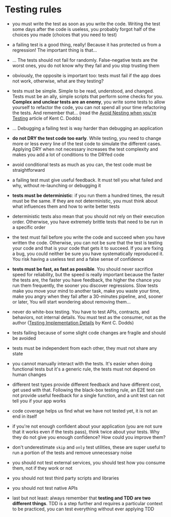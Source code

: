 # Testing rules

- you must write the test as soon as you write the code. Writing the test some days after the code is useless, you probably forgot half of the choices you made (choices that you need to test)

- a failing test is a good thing, really! Because it has protected us from a regression! The important thing is that...

- ... The tests should not fail for randomly. False-negative tests are the worst ones, you do not know why they fail and you stop trusting them

- obviously, the opposite is important too: tests must fail if the app does not work, otherwise, what are they testing?

- <span id="simple"></span>tests must be simple. Simple to be read, understood, and changed. Tests must be an ally, simple scripts that perform some checks for you. **Complex and unclear tests are an enemy**, you write some tests to allow yourself to refactor the code, you can not spend all your time refactoring the tests. And remember that... (read the [Avoid Nesting when you're Testing](https://kentcdodds.com/blog/avoid-nesting-when-youre-testing) article of Kent C. Dodds)

- ... Debugging a failing test is way harder than debugging an application

- <span id="dry"></span>**do not DRY the test code too early**. While testing, you need to change more or less every line of the test code to simulate the different cases. Applying DRY when not necessary increases the test complexity and makes you add a lot of conditions to the DRYed code

- avoid conditional tests as much as you can, the test code must be straightforward

- a failing test must give useful feedback. It must tell you what failed and why, without re-launching or debugging it

- <span id="deterministic-tests"></span>**tests must be deterministic**: if you run them a hundred times, the result must be the same. If they are not deterministic, you must think about what influences them and how to write better tests

- deterministic tests also mean that you should not rely on their execution order. Otherwise, you have extremely brittle tests that need to be run in a specific order

- the test must fail before you write the code and succeed when you have written the code. Otherwise, you can not be sure that the test is testing your code and that is your code that gets it to succeed. If you are fixing a bug, you could neither be sure you have systematically reproduced it. You risk having a useless test and a false sense of confidence

- **tests must be fast, as fast as possible**. You should never sacrifice speed for reliability, but the speed is really important because the faster the tests are, the faster you have feedback, the higher the chance you run them frequently, the sooner you discover regressions. Slow tests make you move your mind to another task, make you waste your time, make you angry when they fail after a 30-minutes pipeline, and, sooner or later, You will start wondering about removing them...

- <span id="whitebox-testing"></span>never do white-box testing. You have to test APIs, contracts, and behaviors, not internal details. You must test as the consumer, not as the author ([Testing Implementation Details](https://kentcdodds.com/blog/testing-implementation-details) by Kent C. Dodds)

- tests failing because of some slight code changes are fragile and should be avoided

- <span id="shared-state"></span>tests must be independent from each other, they must not share any state

- you cannot manually interact with the tests. It's easier when doing functional tests but it's a generic rule, the tests must not depend on human changes

- different test types provide different feedback and have different cost, get used with that. Following the black-box testing rule, an E2E test can not provide useful feedback for a single function, and a unit test can not tell you if your app works

- code coverage helps us find what we have not tested yet, it is not an end in itself

- if you're not enough confident about your application (you are not sure that it works even if the tests pass), think twice about your tests. Why they do not give you enough confidence? How could you improve them?

- <span id="skip-and-only"></span>don't underestimate `skip` and `only` test utilities, these are super useful to run a portion of the tests and remove unnecessary noise

- you should not test external services, you should test how you consume them, not if they work or not

- you should not test third party scripts and libraries

- you should not test native APIs

- last but not least: always remember that **testing and TDD are two different things**. TDD is a step further and requires a particular context to be practiced, you can test everything without ever applying TDD
